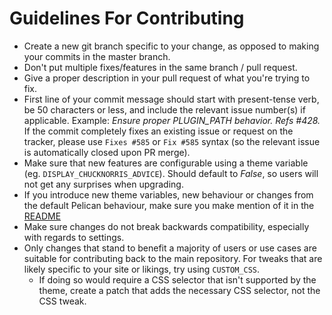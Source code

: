 # Guidelines For Contributing

- Create a new git branch specific to your change, as opposed to making your commits in the master branch.
- Don't put multiple fixes/features in the same branch / pull request.
- Give a proper description in your pull request of what you're trying to fix.
- First line of your commit message should start with present-tense verb, be 50 characters or less, and include the
relevant issue number(s) if applicable. Example: _Ensure proper PLUGIN_PATH behavior. Refs #428._ If the commit completely
fixes an existing issue or request on the tracker, please use `Fixes #585` or `Fix #585` syntax (so the relevant issue is automatically closed
upon PR merge).
- Make sure that new features are configurable using a theme variable (eg. `DISPLAY_CHUCKNORRIS_ADVICE`). Should default to
_False_, so users will not get any surprises when upgrading.
- If you introduce new theme variables, new behaviour or changes from the default Pelican behaviour, make sure you make
mention of it in the [README](README.md)
- Make sure changes do not break backwards compatibility, especially with regards to settings.
- Only changes that stand to benefit a majority of users or use cases are suitable for contributing back to the main repository. For tweaks that are likely specific to your site or likings, try using `CUSTOM_CSS`.
    - If doing so would require a CSS selector that isn't supported by the theme, create a patch that adds the necessary CSS selector, not the CSS tweak.
